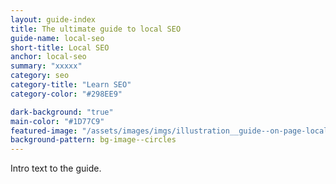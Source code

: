 ```yaml
---
layout: guide-index
title: The ultimate guide to local SEO
guide-name: local-seo
short-title: Local SEO
anchor: local-seo
summary: "xxxxx"
category: seo
category-title: "Learn SEO"
category-color: "#298EE9"

dark-background: "true" 
main-color: "#1D77C9" 
featured-image: "/assets/images/imgs/illustration__guide--on-page-local.png"
background-pattern: bg-image--circles
---
```


Intro text to the guide.